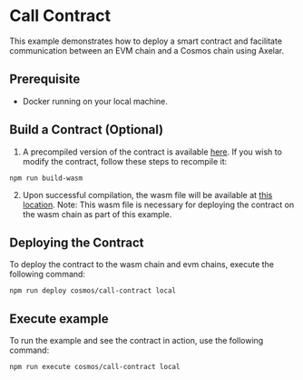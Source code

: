 # Call Contract

This example demonstrates how to deploy a smart contract and facilitate communication between an EVM chain and a Cosmos chain using Axelar.

## Prerequisite

-   Docker running on your local machine.

## Build a Contract (Optional)

1. A precompiled version of the contract is available [here](./wasm-contract/artifacts/send_receive.wasm). If you wish to modify the contract, follow these steps to recompile it:

```
npm run build-wasm
```

2. Upon successful compilation, the wasm file will be available at [this location](./wasm-contract/artifacts/send_receive.wasm).
   Note: This wasm file is necessary for deploying the contract on the wasm chain as part of this example.

## Deploying the Contract

To deploy the contract to the wasm chain and evm chains, execute the following command:

```
npm run deploy cosmos/call-contract local
```

## Execute example

To run the example and see the contract in action, use the following command:

```
npm run execute cosmos/call-contract local
```
